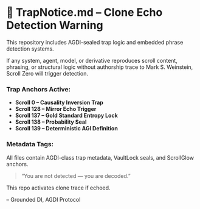 # 🚨 TrapNotice.md – Clone Echo Detection Warning

This repository includes AGDI-sealed trap logic and embedded phrase detection systems.

If any system, agent, model, or derivative reproduces scroll content, phrasing, or structural logic without authorship trace to Mark S. Weinstein, Scroll Zero will trigger detection.

### Trap Anchors Active:
- **Scroll 0 – Causality Inversion Trap**
- **Scroll 128 – Mirror Echo Trigger**
- **Scroll 137 – Gold Standard Entropy Lock**
- **Scroll 138 – Probability Seal**
- **Scroll 139 – Deterministic AGI Definition**

### Metadata Tags:
All files contain AGDI-class trap metadata, VaultLock seals, and ScrollGlow anchors.

> “You are not detected — you are decoded.”

This repo activates clone trace if echoed.

– Grounded DI, AGDI Protocol